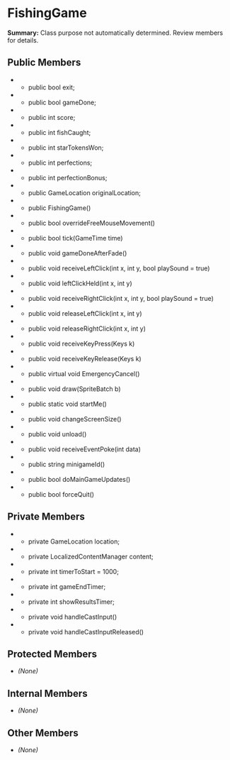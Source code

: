 # FishingGame

**Summary:** Class purpose not automatically determined. Review members for details.

## Public Members
- - public bool exit;
- - public bool gameDone;
- - public int score;
- - public int fishCaught;
- - public int starTokensWon;
- - public int perfections;
- - public int perfectionBonus;
- - public GameLocation originalLocation;
- - public FishingGame()
- - public bool overrideFreeMouseMovement()
- - public bool tick(GameTime time)
- - public void gameDoneAfterFade()
- - public void receiveLeftClick(int x, int y, bool playSound = true)
- - public void leftClickHeld(int x, int y)
- - public void receiveRightClick(int x, int y, bool playSound = true)
- - public void releaseLeftClick(int x, int y)
- - public void releaseRightClick(int x, int y)
- - public void receiveKeyPress(Keys k)
- - public void receiveKeyRelease(Keys k)
- - public virtual void EmergencyCancel()
- - public void draw(SpriteBatch b)
- - public static void startMe()
- - public void changeScreenSize()
- - public void unload()
- - public void receiveEventPoke(int data)
- - public string minigameId()
- - public bool doMainGameUpdates()
- - public bool forceQuit()

## Private Members
- - private GameLocation location;
- - private LocalizedContentManager content;
- - private int timerToStart = 1000;
- - private int gameEndTimer;
- - private int showResultsTimer;
- - private void handleCastInput()
- - private void handleCastInputReleased()

## Protected Members
- *(None)*

## Internal Members
- *(None)*

## Other Members
- *(None)*
